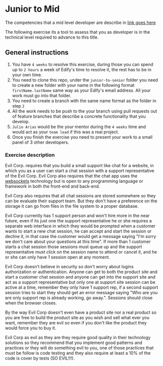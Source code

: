 Junior to Mid
=============

The competencies that a mid level developer are describe in [link goes here]()

The following exercise its a tool to assess that you as developer is in the technical level required to advance to this title.

General instructions
--------------------

1. You have ```4 weeks``` to resolve this exercise, during those you can spend up to ```2 hours``` a week of Edify's time to resolve it, the rest has to be in your own time.
2. You need to clone this repo, under the ```junior-to-senior``` folder you need to create a new folder with your name in the following format ```firstName.lastName``` same way as your Edify's email address. All your work must go into that folder.
3. You need to create a branch with the same name format as the folder in step ```2```
3. All the work needs to be push to the your branch using pull requests out of feature branches that describe a concrete functionality that you develop.
4. ```Julio Arias``` would be the your mentor during the ```4 weeks``` time and would act as your ```team lead``` if this was a real project.
5. Once you finish the exercise you need to present your work to a small panel of 3 other developers.

### Exercise description

Evil Corp. requires that you build a small support like chat for a website, in which you as a user can start a chat session with a support representative of the Evil Corp. Evil Corp also requires that the chat app uses the [websockets](https://en.wikipedia.org/wiki/WebSocket) technology but is open to any programming language or framework in both the front-end and back-end.

Evil Corp also requires that all chat sessions are stored somewhere so they can be evaluate their support team. But they don't have a preference on the storage it can go from files in the file system to a proper database.

Evil Corp currently has 1 support person and won't hire more in the near future, even if its just one the support representative he or she requires a separate web interface in which they would be prompted when a customer wants to start a new chat session, he can accept and start the session or decline it, in that case the customer would get a message saying "I'm sorry we don't care about your questions at this time". If more than 1 customer starts a chat session those sessions must queue up and the support representative must click on the session name to attend or cancel it, and he or she can only have 1 session open at any moment.

Evil Corp doesn't believe in security so don't worry about logins authorization or authentication. Anyone can get to both the product site and start a customer chat session and anyone can get into the support site and act as a support representative but only one at support site session can be active at a time, remember they only have 1 support rep, if a second support session tries to start they should get an error message saying "Who are you are only support rep is already working, go away.". Sessions should close when the browser closes.

By the way Evil Corp doesn't even have a product site nor a real product so you are free to build the product site as you wish and sell what ever you want, remember they are evil so even if you don't like the product they would force you to buy it.

Evil Corp as evil as they are they require good quality in their technology solutions so they recommend that you implement good patterns and practices or they will do something evil to you, one of those practices that must be follow is code testing and they also require at least a 10% of the code is cover by tests (SO EVIL!!!).
